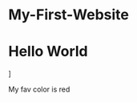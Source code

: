 # My-First-Website
<!DOCTYPE html>
<html lang="en-US">

<head>
<title>first web</title>
    <h1>Hello World</h1>]
    <p>My fav color is red</p>
</head>

<body>
    <div style='background-color:#909090;'>
    <div>
</body>
</html>